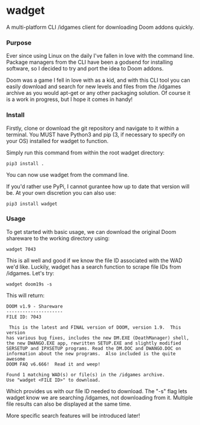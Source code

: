 # wadget
A multi-platform CLI /idgames client for downloading Doom addons quickly.

### Purpose
Ever since using Linux on the daily I've fallen in love with the command line. Package managers from the CLI have been a godsend for installing software, so I decided to try and port the idea to Doom addons.

Doom was a game I fell in love with as a kid, and with this CLI tool you can easily download and search for new levels and files from the /idgames archive as you would apt-get or any other packaging solution. Of course it is a work in progress, but I hope it comes in handy!

### Install
Firstly, clone or download the git repository and navigate to it within a terminal. You MUST have Python3 and pip (3, if necessary to specify on your OS) installed for wadget to function.

Simply run this command from within the root wadget directory:
```
pip3 install .
```
You can now use wadget from the command line.

If you'd rather use PyPi, I cannot gurantee how up to date that version will be. At your own discretion you can also use:
```
pip3 install wadget
```

### Usage
To get started with basic usage, we can download the original Doom shareware to the working directory using:
```
wadget 7043
```
This is all well and good if we know the file ID associated with the WAD we'd like. Luckily, wadget has a search function to scrape file IDs from /idgames. Let's try:
```
wadget doom19s -s
```
This will return:
```
DOOM v1.9 - Shareware
---------------------
FILE ID: 7043

 This is the latest and FINAL version of DOOM, version 1.9.  This version
has various bug fixes, includes the new DM.EXE (DeathManager) shell,
the new DWANGO.EXE app, rewritten SETUP.EXE and slightly modified
SERSETUP and IPXSETUP programs. Read the DM.DOC and DWANGO.DOC on
information about the new programs.  Also included is the quite awesome
DOOM FAQ v6.666!  Read it and weep!

Found 1 matching WAD(s) or file(s) in the /idgames archive.
Use "wadget <FILE ID>" to download.

```
Which provides us with our file ID needed to download. The "-s" flag lets wadget know we are searching /idgames, not downloading from it. Multiple file results can also be displayed at the same time.

More specific search features will be introduced later!
